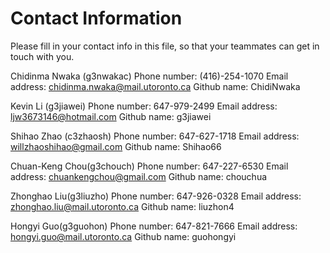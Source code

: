 # Contact Information

Please fill in your contact info in this file, so that your teammates can get in touch with you.

Chidinma Nwaka (g3nwakac)
Phone number: (416)-254-1070
Email address: chidinma.nwaka@mail.utoronto.ca
Github name: ChidiNwaka


Kevin Li (g3jiawei)
Phone number: 647-979-2499
Email address: ljw3673146@hotmail.com
Github name: g3jiawei


Shihao Zhao (c3zhaosh)
Phone number: 647-627-1718
Email address: willzhaoshihao@gmail.com
Github name: Shihao66

Chuan-Keng Chou(g3chouch)
Phone number: 647-227-6530
Email address: chuankengchou@gmail.com
Github name: chouchua

Zhonghao Liu(g3liuzho)
Phone number: 647-926-0328
Email address: zhonghao.liu@mail.utoronto.ca
Github name: liuzhon4

Hongyi Guo(g3guohon)
Phone number: 647-821-7666
Email address: hongyi.guo@mail.utoronto.ca
Github name: guohongyi
